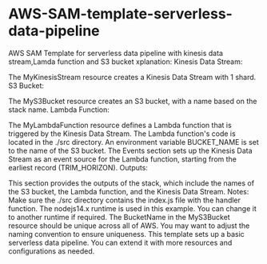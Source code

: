 # AWS-SAM-template-serverless-data-pipeline
AWS SAM Template for serverless data pipeline with kinesis data stream,Lamda function and S3 bucket
xplanation:
Kinesis Data Stream:

The MyKinesisStream resource creates a Kinesis Data Stream with 1 shard.
S3 Bucket:

The MyS3Bucket resource creates an S3 bucket, with a name based on the stack name.
Lambda Function:

The MyLambdaFunction resource defines a Lambda function that is triggered by the Kinesis Data Stream.
The Lambda function's code is located in the ./src directory.
An environment variable BUCKET_NAME is set to the name of the S3 bucket.
The Events section sets up the Kinesis Data Stream as an event source for the Lambda function, starting from the earliest record (TRIM_HORIZON).
Outputs:

This section provides the outputs of the stack, which include the names of the S3 bucket, the Lambda function, and the Kinesis Data Stream.
Notes:
Make sure the ./src directory contains the index.js file with the handler function.
The nodejs14.x runtime is used in this example. You can change it to another runtime if required.
The BucketName in the MyS3Bucket resource should be unique across all of AWS. You may want to adjust the naming convention to ensure uniqueness.
This template sets up a basic serverless data pipeline. You can extend it with more resources and configurations as needed.

